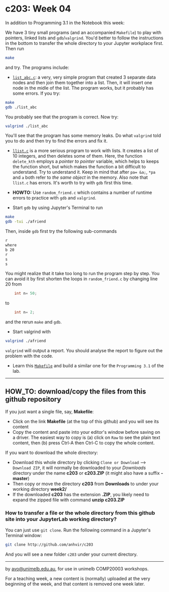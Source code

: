 # c203: Week 04 

In addition to Programming 3.1 in the Notebook this week: 

We have 3 tiny small programs (and an accompanied `Makefile`)
to play with pointers, linked lists and `gdb`/`valgrind`.
You'd better to follow the instructions in the bottom to transfer the 
whole directory to your Jupyter workplace first. Then run 
```bash
make
```
and try.
The programs include:
* [`list_abc.c`](/.list_abc.c): a very, very simple program that
created 3 separate data nodes and then join them together into
a list. Then, it will insert one node in the midle of the list.
The program works, but it probably has some errors. If you try:
```bash
make
gdb ./list_abc
```
You probably see that the program is correct. Now try:
```bash
valgrind ./list_abc
```
You'll see that the program has some memory leaks. Do what `valgrind`
told you to do and then try to find the errors and fix it.


* [`llist.c`](./llist.c) is a more serious program to work with lists.
It creates a list of 10 integers, and then deletes some of them.
Here, the function `delete_kth` employs a *pointer to pointer* variable,
which helps to keeps the function short, but which makes the function
a bit difficult to understand. Try to understand it. Keep in mind
that after `pa= &a;`, `*pa` and `a` both refer to *the same object* in
 the memory. 
Also note that `llist.c` has errors. It's worth to try with `gdb` first
this time.    


* **HOWTO:** Use `random_friend.c` which contains a number of runtime errors 
to practice with `gdb` and `valgrind`. 

* Start `gdb` by using Jupyter's Terminal to run
```bash
make
gdb -tui ./afriend
```
Then, inside `gdb` first try the following sub-commands
```bash
r
where
b 20
r
s
s
```
You might realize that it take too long to run the program step by
step. You can avoid it by
first shorten the loops in `random_friend.c` by changing line 20 from
```c
	int n= 50;
```
to
```c
	int n= 2;
```
and the rerun `make` and `gdb`.   

* Start valgrind with
```bash
valgrind ./afriend
```
`valgrind` will output a report. You should analyse the report to
figure out the problem with the code.   

* Learn this [`Makefile`](./Makefile) and build a similar one
for the `Programming 3.1` of the lab.  

-------------------------------------------------------------------
## HOW_TO: download/copy the files from this github repository

If you just want a single file, say, **Makefile**:
  * Click on the link **Makefile** (at the top of this github) and you will see its content 
  * Copy the content and paste into your editor's window before saving on a driver. The easiest way to copy is (a) click on `Raw` to see the plain text content, then (b) press Ctrl-A then Ctrl-C to copy the whole content.  

If you want to download the whole directory:
  * Download this whole directory by clicking `Clone or Download` --> `Download ZIP`, it will normally be downloaded to your *Downloads* directory under the name **c203** or **c203.ZIP** (it might also have a suffix **-master**)
  * Then copy or move the directory **c203** from **Downloads** to under your working directory **week2/**
  * If the downloaded **c203** has the extension **.ZIP**, you likely need to expand the zipped file with command **unzip c203.ZIP**

### How to transfer a file or the whole directory from this github site into your JupyterLab working directory?

You can just use `git clone`. Run the following command in a Jupyter's Terminal window:
```bash
git clone http://github.com/anhvir/c203
```
And you will see a new folder `c203` under your current directory.

-------------------------------------------------------------
by avo@unimelb.edu.au, for use in unimelb COMP20003 workshops.

For a teaching week, a new content is (normally) uploaded at the very beginning of the week, and that content is removed one week later.
